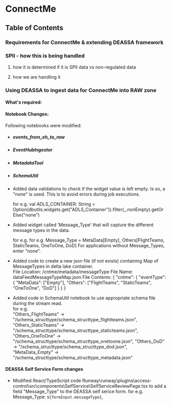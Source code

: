 # ConnectMe

## Table of Contents

### Requirements for ConnectMe & extending DEASSA framework



### SPII - how this is being handled
1. how it is determined if it is SPII data vs non-regulated data

2. how we are handling it


### Using DEASSA to ingest data for ConnectMe into RAW zone


#### What's required:


#### Notebook Changes:
Following notebooks were modified:
- ##### events_from_eh_to_raw
- ##### EventHubIngestor
- ##### MetadataTool
- ##### SchemaUtil

- Added data validations to check if the widget value is left empty. Is so, a "none" is used. This is to avoid errors during job executions.
     
	for e.g. val ADLS_CONTAINER: String = Option(dbutils.widgets.get("ADLS_Container")).filter(_.nonEmpty).getOrElse("none")
	
- Added widget called 'Message_Type' that will capture the different message types in the data. 
	  
	for e.g. for e.g. Message_Type = MetaData[Empty], Others[FlightTeams, StaticTeams, OneToOne, DoD] 
	For applications without Message_Types, enter "none".

- Added code to create a new json file (if not exists) containing Map of MessageTypes in delta lake container.	
			File Location: /cntme/metadata/messageType
			File Name: dataFeedMessageTypeMap.json
			File Contents:
				{
    				"cntme": {
        				"eventType": {
            				"MetaData": ["Empty"],
            				"Others": ["FlightTeams", "StaticTeams", "OneToOne", "DoD"]
        				}
    				}
				}

- Added code in SchemaUtil notebook to use appropriate schema file during the stream read.	
		for e.g.        
		"Others_FlightTeams" -> "/schema_structtype/schema_structtype_flightteams.json",         
		"Others_StaticTeams" -> "/schema_structtype/schema_structtype_staticteams.json",
		"Others_OneToOne" -> "/schema_structtype/schema_structtype_onetoone.json",
		"Others_DoD" -> "/schema_structtype/schema_structtype_dod.json",
		"MetaData_Empty" -> "/schema_structtype/schema_structtype_metadata.json"

#### DEASSA Self Service Form changes
- Modified React/TypeScript code Runway\runway\plugins\access-control\src\components\SelfService\SelfServiceReviewPage.tsx to add a field "Message_Type" to the DEASSA self serice form.
	for e.g. Message_Type: `${formInput.messageType}`,
              


        



